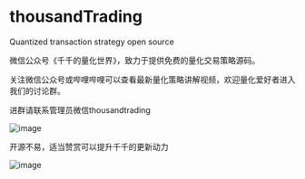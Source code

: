 # thousandTrading
Quantized transaction strategy open source

微信公众号《千千的量化世界》，致力于提供免费的量化交易策略源码。

关注微信公众号或哔哩哔哩可以查看最新量化策略讲解视频，欢迎量化爱好者进入我们的讨论群。

进群请联系管理员微信thousandtrading

![image](https://github.com/thousandTrading/thousandTrading/blob/master/images/thousandTrading.png)

开源不易，适当赞赏可以提升千千的更新动力

![image](https://github.com/thousandTrading/thousandTrading/blob/master/images/wallet.png)
